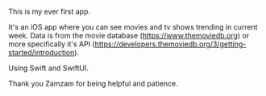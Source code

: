 This is my ever first app.

It's an iOS app where you can see movies and tv shows trending in current week. Data is from the movie database (https://www.themoviedb.org) or more specifically it's API (https://developers.themoviedb.org/3/getting-started/introduction).

Using Swift and SwiftUI.

Thank you Zamzam for being helpful and patience.
